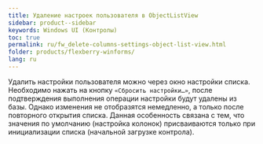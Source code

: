 ```yaml
---
title: Удаление настроек пользователя в ObjectListView
sidebar: product--sidebar
keywords: Windows UI (Контролы)
toc: true
permalink: ru/fw_delete-columns-settings-object-list-view.html
folder: products/flexberry-winforms/
lang: ru
---
```


Удалить настройки пользователя можно через окно настройки списка. Необходимо нажать на кнопку `«Сбросить настройки…»`, после подтверждения выполнения операции настройки будут удалены из базы. Однако изменения не отобразятся немедленно, а только после повторного открытия списка. Данная особенность связана с тем, что значения по умолчанию (настройка колонок) присваиваются только при инициализации списка (начальной загрузке контрола).

